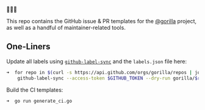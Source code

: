 🦍🦍🦍

This repo contains the GitHub issue &amp; PR templates for the
[@gorilla](https://github.com/gorilla) project, as well as a handful of
maintainer-related tools.

## One-Liners

Update all labels using [`github-label-sync`](https://github.com/Financial-Times/github-label-sync) and the `labels.json` file here:

```sh
➜  for repo in $(curl -s https://api.github.com/orgs/gorilla/repos | jq -r '.[] | select(.name | contains("github") | not) | .name'); do \
    github-label-sync --access-token $GITHUB_TOKEN --dry-run gorilla/$repo; done
```

Build the CI templates:

```sh
➜  go run generate_ci.go
```
